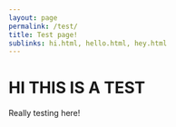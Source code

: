 ```yaml
---
layout: page
permalink: /test/
title: Test page!
sublinks: hi.html, hello.html, hey.html
---
```


# HI THIS IS A TEST

Really testing here!
